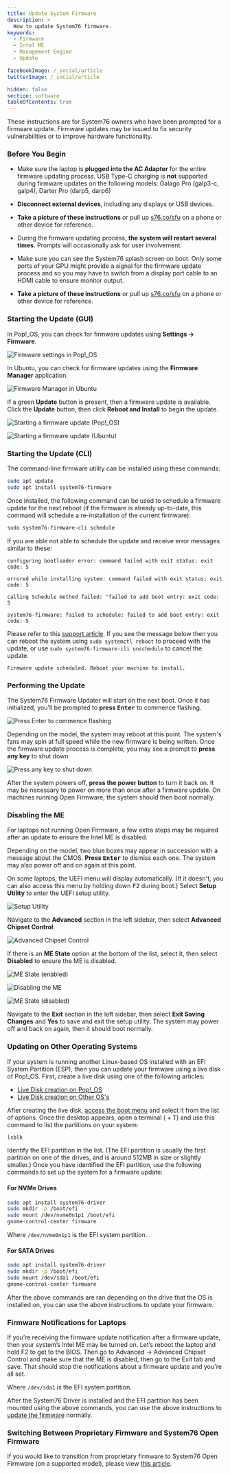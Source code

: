 ```yaml
---
title: Update System Firmware
description: >
  How to update System76 firmware.
keywords:
  - Firmware
  - Intel ME
  - Management Engine
  - Update

facebookImage: /_social/article
twitterImage: /_social/article

hidden: false
section: software
tableOfContents: true
---
```


These instructions are for System76 owners who have been prompted for a firmware update. Firmware updates may be issued to fix security vulnerabilities or to improve hardware functionality.

### Before You Begin

* Make sure the laptop is **plugged into the AC Adapter** for the entire firmware updating process. USB Type-C charging is **not** supported during firmware updates on the following models: Galago Pro (galp3-c, galp4), Darter Pro (darp5, darp6)
* **Disconnect external devices**, including any displays or USB devices.
* **Take a picture of these instructions** or pull up [s76.co/sfu](https://s76.co/sfu) on a phone or other device for reference.
* During the firmware updating process, **the system will restart several times**. Prompts will occasionally ask for user involvement.
* Make sure you can see the System76 splash screen on boot. Only some ports of your GPU might provide a signal for the firmware update process and so you may have to switch from a display port cable to an HDMI cable to ensure monitor output.

* **Take a picture of these instructions** or pull up [s76.co/sfu](https://s76.co/sfu) on a phone or other device for reference.

### Starting the Update (GUI)

In Pop!\_OS, you can check for firmware updates using **Settings -> Firmware**.

![Firmware settings in Pop!_OS](/images/system-firmware/gui-pop.jpg)

In Ubuntu, you can check for firmware updates using the **Firmware Manager** application.

![Firmware Manager in Ubuntu](/images/system-firmware/gui-ubuntu.jpg)

If a green **Update** button is present, then a firmware update is available. Click the **Update** button, then click **Reboot and Install** to begin the update.

![Starting a firmware update (Pop!_OS)](/images/system-firmware/install-pop.jpg)

![Starting a firmware update (Ubuntu)](/images/system-firmware/install-ubuntu.jpg)

### Starting the Update (CLI)

The command-line firmware utility can be installed using these commands:

```bash
sudo apt update
sudo apt install system76-firmware
```

Once installed, the following command can be used to schedule a firmware update for the next reboot (if the firmware is already up-to-date, this command will schedule a re-installation of the current firmware):

```bash
sudo system76-firmware-cli schedule
```

If you are able not able to schedule the update and receive error messages similar to these:

```
configuring bootloader error: command failed with exit status: exit code: 5
```

```
errored while installing system: command failed with exit status: exit code: 5
```

```
calling Schedule method failed: "failed to add boot entry: exit code: 5
```

```
system76-firmware: failed to schedule: failed to add boot entry: exit code: 5
```

Please refer to this [support article](/articles/open-firmware-smmstore). If you see the message below then you can reboot the system using `sudo systemctl reboot` to proceed with the update, or use `sudo system76-firmware-cli unschedule` to cancel the update.

```
Firmware update scheduled. Reboot your machine to install.
```

### Performing the Update

The System76 Firmware Updater will start on the next boot. Once it has initialized, you'll be prompted to **press <kbd>Enter</kbd>** to commence flashing.

![Press Enter to commence flashing](/images/system-firmware/press-enter.jpg)

Depending on the model, the system may reboot at this point. The system's fans may spin at full speed while the new firmware is being written. Once the firmware update process is complete, you may see a prompt to **press any key** to shut down.

![Press any key to shut down](/images/system-firmware/press-any-key.jpg)

After the system powers off, **press the power button** to turn it back on. It may be necessary to power on more than once after a firmware update. On machines running Open Firmware, the system should then boot normally.

### Disabling the ME

For laptops not running Open Firmware, a few extra steps may be required after an update to ensure the Intel ME is disabled.

Depending on the model, two blue boxes may appear in succession with a message about the CMOS. **Press <kbd>Enter</kbd>** to dismiss each one. The system may also power off and on again at this point.

On some laptops, the UEFI menu will display automatically. (If it doesn't, you can also access this menu by holding down <kbd>F2</kbd> during boot.) Select **Setup Utility** to enter the UEFI setup utility.

![Setup Utility](/images/system-firmware/setup-utility.jpg)

Navigate to the **Advanced** section in the left sidebar, then select **Advanced Chipset Control**.

![Advanced Chipset Control](/images/system-firmware/advanced-chipset-control.jpg)

If there is an **ME State** option at the bottom of the list, select it, then select **Disabled** to ensure the ME is disabled.

![ME State (enabled)](/images/system-firmware/me-state-enabled.jpg)

![Disabling the ME](/images/system-firmware/disabling-me.jpg)

![ME State (disabled)](/images/system-firmware/me-state-disabled.jpg)

Navigate to the **Exit** section in the left sidebar, then select **Exit Saving Changes** and **Yes** to save and exit the setup utility. The system may power off and back on again, then it should boot normally.

### Updating on Other Operating Systems

If your system is running another Linux-based OS installed with an EFI System Partition (ESP), then you can update your firmware using a live disk of Pop!\_OS. First, create a live disk using one of the following articles:

* [Live Disk creation on Pop!_OS](/articles/pop-live-disk/)
* [Live Disk creation on Other OS's](/articles/live-disk/)

After creating the live disk, [access the boot menu](/articles/boot-menu/) and select it from the list of options. Once the desktop appears, open a terminal (<kbd><font-awesome-icon :icon="['fab', 'pop-os']"></font-awesome-icon></kbd> + <kbd>T</kbd>) and use this command to list the partitions on your system:

```bash
lsblk
```

Identify the EFI partition in the list. (The EFI partition is usually the first partition on one of the drives, and is around 512MB in size or slightly smaller.) Once you have identified the EFI partition, use the following commands to set up the system for a firmware update:

#### For NVMe Drives

```bash
sudo apt install system76-driver
sudo mkdir -p /boot/efi
sudo mount /dev/nvme0n1p1 /boot/efi
gnome-control-center firmware
```

Where `/dev/nvme0n1p1` is the EFI system partition.

#### For SATA Drives

```bash
sudo apt install system76-driver
sudo mkdir -p /boot/efi
sudo mount /dev/sda1 /boot/efi
gnome-control-center firmware
```

After the above commands are ran depending on the drive that the OS is installed on, you can use the above instructions to update your firmware.

### Firmware Notifications for Laptops

If you’re receiving the firmware update notification after a firmware update, then your system’s Intel ME may be turned on. Let’s reboot the laptop and hold F2 to get to the BIOS. Then go to Advanced -> Advanced Chipset Control and make sure that the ME is disabled, then go to the Exit tab and save. That should stop the notifications about a firmware update and you're all set.

Where `/dev/sda1` is the EFI system partition.

After the System76 Driver is installed and the EFI partition has been mounted using the above commands, you can use the above instructions to [update the firmware](#starting-the-update-gui) normally.

### Switching Between Proprietary Firmware and System76 Open Firmware

If you would like to transition from proprietary firmware to System76 Open Firmware (on a supported model), please view [this article](/articles/transition-firmware/).
